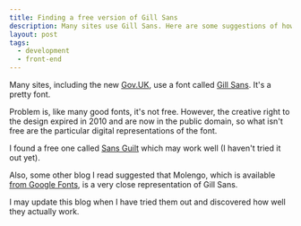 ```yaml
---
title: Finding a free version of Gill Sans
description: Many sites use Gill Sans. Here are some suggestions of how to use it for free.
layout: post
tags:
  - development
  - front-end
---
```

 
Many sites, including the new [Gov.UK](http://gov.uk), use a font called [Gill Sans](http://en.wikipedia.org/wiki/Gill_Sans). It's a pretty font.

Problem is, like many good fonts, it's not free. However, the creative right to the design expired in 2010 and are now in the public domain, so what isn't free are the particular digital representations of the font.

I found a free one called [Sans Guilt](http://ospublish.constantvzw.org/foundry/sans-guilt/) which may work well (I haven't tried it out yet).

Also, some other blog I read suggested that Molengo, which is available [from Google Fonts](http://www.google.com/webfonts#UsePlace:use/Collection:Molengo), is a very close representation of Gill Sans.

I may update this blog when I have tried them out and discovered how well they actually work. 
